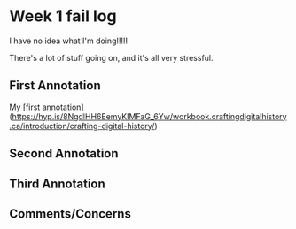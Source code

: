 # Week 1 fail log
I have no idea what I'm doing!!!!!

There's a lot of stuff going on, and it's all very stressful. 

## First Annotation

My [first annotation] (https://hyp.is/8NgdlHH6EemyKIMFaG_6Yw/workbook.craftingdigitalhistory.ca/introduction/crafting-digital-history/)


## Second Annotation

## Third Annotation

## Comments/Concerns
